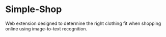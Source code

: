 # Simple-Shop
Web extension designed to determine the right clothing fit when shopping online using image-to-text recognition.
